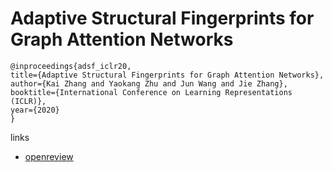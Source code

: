 # Adaptive Structural Fingerprints for Graph Attention Networks

```
@inproceedings{adsf_iclr20,
title={Adaptive Structural Fingerprints for Graph Attention Networks},
author={Kai Zhang and Yaokang Zhu and Jun Wang and Jie Zhang},
booktitle={International Conference on Learning Representations (ICLR)},
year={2020}
}
```

links
- [openreview](https://openreview.net/forum?id=BJxWx0NYPr)

